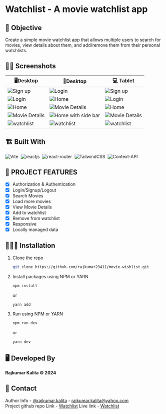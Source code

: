 # Watchlist - A movie watchlist app

## 🤔 Objective
Create a simple movie watchlist app that allows multiple users to search for movies, view details about them, and add/remove them from their personal watchlists.


## 😶‍🌫️ Screenshots

| 🖥️Desktop | 📱Desktop | 💻 Tablet |
| --------------- | ----------------- | ----------------- |
| ![Sign up](https://github.com/rajkumar23411/movie-wishlist/assets/90103892/bcba9d3a-3024-4274-b308-6d45b897456a) | ![Login](https://github.com/rajkumar23411/movie-wishlist/assets/90103892/8f072833-145a-44e1-9a60-9ddde55de742) | ![Sign up](https://github.com/rajkumar23411/movie-wishlist/assets/90103892/40a91a47-a511-4e68-8237-01936b4132ce) |
| ![Login](https://github.com/rajkumar23411/movie-wishlist/assets/90103892/48b5e18c-aaa7-4b83-b15f-68ab14cb6e0e) | ![Home](https://github.com/rajkumar23411/movie-wishlist/assets/90103892/e2877a4c-1317-46d5-aef7-b682a4d3100c) | ![Login](https://github.com/rajkumar23411/movie-wishlist/assets/90103892/748e7759-0cc4-4a47-9c71-d94934593eae) |
| ![Home](https://github.com/rajkumar23411/movie-wishlist/assets/90103892/e75ec866-f626-486f-b88e-00df7bb02d53) | ![Movie Details](https://github.com/rajkumar23411/movie-wishlist/assets/90103892/3e535b86-36aa-4265-af18-74111bdaf12b) | ![Home](https://github.com/rajkumar23411/movie-wishlist/assets/90103892/475493e9-eedd-4f43-8ce5-aaf6423d3f01) |
| ![Movie Details](https://github.com/rajkumar23411/movie-wishlist/assets/90103892/3285a89f-0487-40f3-8c50-3db672ce1d6f) | ![Home with side bar](https://github.com/rajkumar23411/movie-wishlist/assets/90103892/23f62462-4846-4e98-bff4-2ccdad8e63de) | ![Movie Details](https://github.com/rajkumar23411/movie-wishlist/assets/90103892/f72b3cc2-9d8e-4081-9b28-dbc8390636aa) |
| ![watchlist](https://github.com/rajkumar23411/movie-wishlist/assets/90103892/dc5f1e3a-af55-408c-a9ed-e43dd8225d30) | ![watchlist](https://github.com/rajkumar23411/movie-wishlist/assets/90103892/92701711-c645-4bd1-b98f-349905540b7b) | ![watchlist](https://github.com/rajkumar23411/movie-wishlist/assets/90103892/95210ce6-a0d9-4aab-a11b-ab59908965f3) |



## 🏗️ Built With


![Vite](https://img.shields.io/badge/vite-%23646CFF.svg?style=for-the-badge&logo=vite&logoColor=white)&nbsp;
![reactjs](https://img.shields.io/badge/React-20232A?style=for-the-badge&logo=react&logoColor=61DAFB)&nbsp; 
![react-router](https://img.shields.io/badge/React_Router-CA4245?style=for-the-badge&logo=react-router&logoColor=white)&nbsp; 
![TailwindCSS](https://img.shields.io/badge/tailwindcss-%2338B2AC.svg?style=for-the-badge&logo=tailwind-css&logoColor=white)&nbsp;
![Context-API](https://img.shields.io/badge/Context--Api-000000?style=for-the-badge&logo=react)


## 🚀 PROJECT FEATURES

- [x] Authorization & Authentication
- [x] Login/Signup/Logout
- [x] Search Movies
- [x] Load more movies 
- [x] View Movie Details
- [x] Add to watchlist
- [x] Remove from watchlist
- [x] Responsive
- [x] Locally managed data

## 🧑🏻‍🎤 Installation

1. Clone the repo
   ```sh
   git clone https://github.com/rajkumar23411/movie-wishlist.git
   ```
2. Install packages using NPM or YARN

   ```sh
   npm install
   ```
   or

   ```sh
   yarn add
   ```

3. Run using NPM or YARN

   ```sh
   npm run dev
   ```
   or

   ```sh
   yarn dev
   ```

## 🖥️ Developed By

**Rajkumar Kalita © 2024** 


## 🤝 Contact

Author Info - [@rajkumar.kalita](https://www.linkedin.com/company/authenticatedotcom/) - rajkumar.kalita@yahoo.com
<br />
Project github repo Link - [Watchlist](https://github.com/rajkumar23411/movie-wishlist.git)
Live link - [Watchlist](https://manikangkandas.github.io/techwondoe/)
